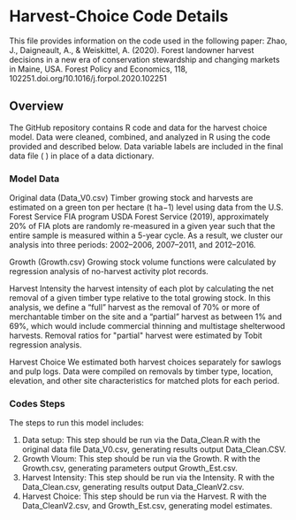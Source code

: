 # Harvest-Choice Code Details
This file provides information on the code used in the following paper: Zhao, J., Daigneault, A., & Weiskittel, A. (2020). Forest landowner harvest decisions in a new era of conservation stewardship and changing markets in Maine, USA. Forest Policy and Economics, 118, 102251.doi.org/10.1016/j.forpol.2020.102251
## Overview
The GitHub repository contains R code and data for the harvest choice model. Data were cleaned, combined, and analyzed in R using the code provided and described below. Data variable labels are included in the final data file ( ) in place of a data dictionary.
### Model Data
Original data (Data_V0.csv)
Timber growing stock and harvests are estimated on a green ton per hectare (t ha−1) level using data from the U.S. Forest Service FIA program USDA Forest Service (2019),  approximately 20% of FIA plots are randomly re-measured in a given year such that the entire sample is measured within a 5-year cycle. As a result, we cluster our analysis into three periods: 2002–2006, 2007–2011, and 2012–2016.

Growth (Growth.csv)
Growing stock volume functions were calculated by regression analysis of no-harvest activity plot records.

Harvest Intensity 
the harvest intensity of each plot by calculating the net removal of a given timber type relative to the total growing stock. In this analysis, we define a “full” harvest as the removal of 70% or more of merchantable timber on the site and a “partial” harvest as between 1% and 69%, which would include commercial thinning and multistage
shelterwood harvests. Removal ratios for "partial" harvest were estimated by Tobit regression analysis.

Harvest Choice
We estimated both harvest choices separately for sawlogs and pulp logs. Data were compiled on removals by timber type, location, elevation, and other site characteristics for matched plots for each period.

### Codes Steps
The steps to run this model includes: 
1. Data setup: This step should be run via the Data_Clean.R with the original data file Data_V0.csv, generating results output Data_Clean.CSV.
2. Growth Vloum: This step should be run via the Growth. R with the Growth.csv, generating parameters output Growth_Est.csv.
3. Harvest Intensity: This step should be run via the Intensity. R with the Data_Clean.csv, generating results output Data_CleanV2.csv.
4. Harvest Choice: This step should be run via the Harvest. R with the Data_CleanV2.csv, and Growth_Est.csv, generating model estimates.







